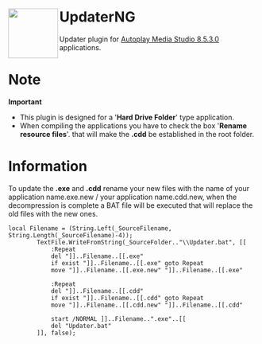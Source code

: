 # UpdaterNG <img align="left" src="https://user-images.githubusercontent.com/5092697/136836589-b655f88e-f67e-433d-bc2a-12c0534e05d9.png" width="100px"></img>

Updater plugin for <a href="https://www.indigorose.com/autoplay-media-studio/">Autoplay Media Studio 8.5.3.0</a> applications.<br/>

# Note
__Important__<br/>
* This plugin is designed for a '__Hard Drive Folder__' type application.
* When compiling the applications you have to check the box '__Rename resource files__'. that will make the __.cdd__ be established in the root folder.

# Information
To update the __.exe__ and __.cdd__ rename your new files with the name of your application name.exe.new / your application name.cdd.new, when the decompression is complete a BAT file will be executed that will replace the old files with the new ones.
```
local Filename = (String.Left(_SourceFilename, String.Length(_SourceFilename)-4));
		TextFile.WriteFromString(_SourceFolder.."\\Updater.bat", [[
			:Repeat
			del "]]..Filename..[[.exe"
			if exist "]]..Filename..[[.exe" goto Repeat
			move "]]..Filename..[[.exe.new" "]]..Filename..[[.exe"
			
			:Repeat
			del "]]..Filename..[[.cdd"
			if exist "]]..Filename..[[.cdd" goto Repeat
			move "]]..Filename..[[.cdd.new" "]]..Filename..[[.cdd"
			
			start /NORMAL ]]..Filename..".exe"..[[
			del "Updater.bat"
		]], false);
```
